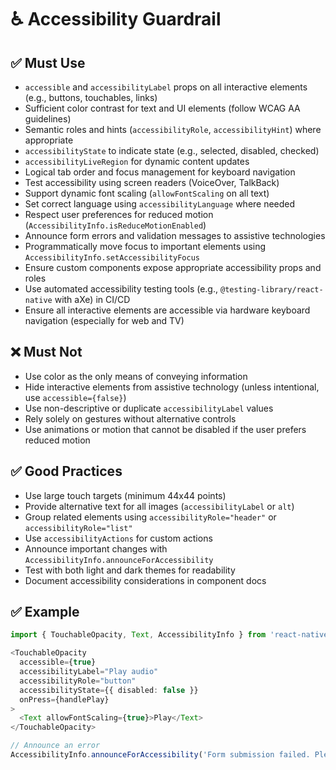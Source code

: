 # ♿ Accessibility Guardrail

## ✅ Must Use
- `accessible` and `accessibilityLabel` props on all interactive elements (e.g., buttons, touchables, links)
- Sufficient color contrast for text and UI elements (follow WCAG AA guidelines)
- Semantic roles and hints (`accessibilityRole`, `accessibilityHint`) where appropriate
- `accessibilityState` to indicate state (e.g., selected, disabled, checked)
- `accessibilityLiveRegion` for dynamic content updates
- Logical tab order and focus management for keyboard navigation
- Test accessibility using screen readers (VoiceOver, TalkBack)
- Support dynamic font scaling (`allowFontScaling` on all text)
- Set correct language using `accessibilityLanguage` where needed
- Respect user preferences for reduced motion (`AccessibilityInfo.isReduceMotionEnabled`)
- Announce form errors and validation messages to assistive technologies
- Programmatically move focus to important elements using `AccessibilityInfo.setAccessibilityFocus`
- Ensure custom components expose appropriate accessibility props and roles
- Use automated accessibility testing tools (e.g., `@testing-library/react-native` with aXe) in CI/CD
- Ensure all interactive elements are accessible via hardware keyboard navigation (especially for web and TV)

## ❌ Must Not
- Use color as the only means of conveying information
- Hide interactive elements from assistive technology (unless intentional, use `accessible={false}`)
- Use non-descriptive or duplicate `accessibilityLabel` values
- Rely solely on gestures without alternative controls
- Use animations or motion that cannot be disabled if the user prefers reduced motion

## ✅ Good Practices
- Use large touch targets (minimum 44x44 points)
- Provide alternative text for all images (`accessibilityLabel` or `alt`)
- Group related elements using `accessibilityRole="header"` or `accessibilityRole="list"`
- Use `accessibilityActions` for custom actions
- Announce important changes with `AccessibilityInfo.announceForAccessibility`
- Test with both light and dark themes for readability
- Document accessibility considerations in component docs

## ✅ Example
```ts
import { TouchableOpacity, Text, AccessibilityInfo } from 'react-native';

<TouchableOpacity
  accessible={true}
  accessibilityLabel="Play audio"
  accessibilityRole="button"
  accessibilityState={{ disabled: false }}
  onPress={handlePlay}
>
  <Text allowFontScaling={true}>Play</Text>
</TouchableOpacity>

// Announce an error
AccessibilityInfo.announceForAccessibility('Form submission failed. Please check required fields.');
```